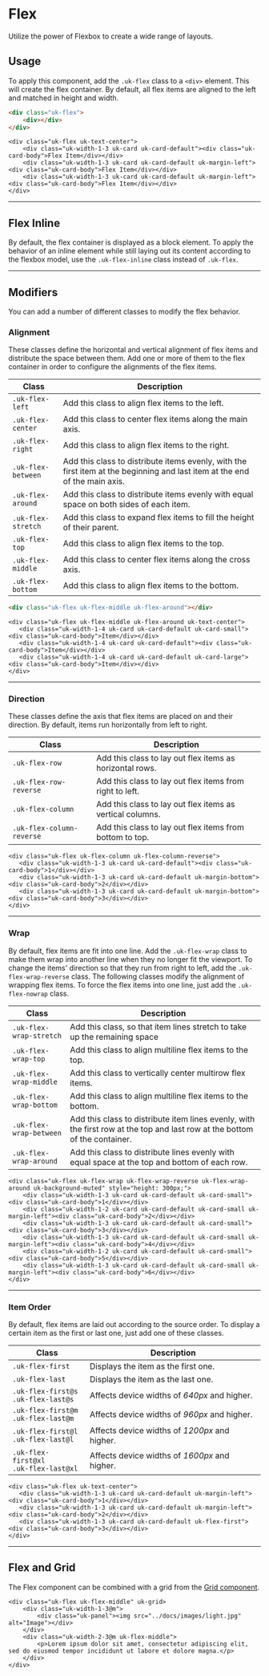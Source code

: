 # Flex

<p class="uk-text-lead">Utilize the power of Flexbox to create a wide range of layouts.</p>

## Usage

To apply this component, add the `.uk-flex` class to a `<div>` element. This will create the flex container. By default, all flex items are aligned to the left and matched in height and width.

```html
<div class="uk-flex">
    <div></div>
</div>
```

```example
<div class="uk-flex uk-text-center">
    <div class="uk-width-1-3 uk-card uk-card-default"><div class="uk-card-body">Flex Item</div></div>
    <div class="uk-width-1-3 uk-card uk-card-default uk-margin-left"><div class="uk-card-body">Flex Item</div></div>
    <div class="uk-width-1-3 uk-card uk-card-default uk-margin-left"><div class="uk-card-body">Flex Item</div></div>
</div>
```

***

## Flex Inline

By default, the flex container is displayed as a block element. To apply the behavior of an inline element while still laying out its content according to the flexbox model, use the `.uk-flex-inline` class instead of `.uk-flex`.

***

## Modifiers

You can add a number of different classes to modify the flex behavior.

### Alignment

These classes define the horizontal and vertical alignment of flex items and distribute the space between them. Add one or more of them to the flex container in order to configure the alignments of the flex items.

| Class              | Description                                                                                                                |
|--------------------|----------------------------------------------------------------------------------------------------------------------------|
| `.uk-flex-left`    | Add this class to align flex items to the left.                                                                            |
| `.uk-flex-center`  | Add this class to center flex items along the main axis.                                                                          |
| `.uk-flex-right`   | Add this class to align flex items to the right.                                                                           |
| `.uk-flex-between` | Add this class to distribute items evenly, with the first item at the beginning and last item at the end of the main axis. |
| `.uk-flex-around`  | Add this class to distribute items evenly with equal space on both sides of each item.                                     |
| `.uk-flex-stretch` | Add this class to expand flex items to fill the height of their parent.                                                    |
| `.uk-flex-top`     | Add this class to align flex items to the top.                                                                             |
| `.uk-flex-middle`  | Add this class to center flex items along the cross axis.                                                                            |
| `.uk-flex-bottom`  | Add this class to align flex items to the bottom.                                                                          |

```html
<div class="uk-flex uk-flex-middle uk-flex-around"></div>
```

```example
<div class="uk-flex uk-flex-middle uk-flex-around uk-text-center">
   <div class="uk-width-1-4 uk-card uk-card-default uk-card-small"><div class="uk-card-body">Item</div></div>
   <div class="uk-width-1-4 uk-card uk-card-default"><div class="uk-card-body">Item</div></div>
   <div class="uk-width-1-4 uk-card uk-card-default uk-card-large"><div class="uk-card-body">Item</div></div>
</div>
```

***

### Direction

These classes define the axis that flex items are placed on and their direction. By default, items run horizontally from left to right.

| Class                     | Description                                               |
|---------------------------|-----------------------------------------------------------|
| `.uk-flex-row`            | Add this class to lay out flex items as horizontal rows.  |
| `.uk-flex-row-reverse`    | Add this class to lay out flex items from right to left.  |
| `.uk-flex-column`         | Add this class to lay out flex items as vertical columns. |
| `.uk-flex-column-reverse` | Add this class to lay out flex items from bottom to top.  |

```example
<div class="uk-flex uk-flex-column uk-flex-column-reverse">
   <div class="uk-width-1-3 uk-card uk-card-default"><div class="uk-card-body">1</div></div>
   <div class="uk-width-1-3 uk-card uk-card-default uk-margin-bottom"><div class="uk-card-body">2</div></div>
   <div class="uk-width-1-3 uk-card uk-card-default uk-margin-bottom"><div class="uk-card-body">3</div></div>
</div>
```

***

### Wrap

By default, flex items are fit into one line. Add the `.uk-flex-wrap` class to make them wrap into another line when they no longer fit the viewport. To change the items' direction so that they run from right to left, add the `.uk-flex-wrap-reverse` class. The following classes modify the alignment of wrapping flex items. To force the flex items into one line, just add the `.uk-flex-nowrap` class.

| Class                   | Description                                                                                                                |
|-------------------------|----------------------------------------------------------------------------------------------------------------------------|
| `.uk-flex-wrap-stretch` | Add this class, so that item lines stretch to take up the remaining space                                                  |
| `.uk-flex-wrap-top`     | Add this class to align multiline flex items to the top.                                                                   |
| `.uk-flex-wrap-middle`  | Add this class to vertically center multirow flex items.                                                                   |
| `.uk-flex-wrap-bottom`  | Add this class to align multiline flex items to the bottom.                                                                |
| `.uk-flex-wrap-between` | Add this class to distribute item lines evenly, with the first row at the top and last row at the bottom of the container. |
| `.uk-flex-wrap-around`  | Add this class to distribute lines evenly with equal space at the top and bottom of each row.                              |

```example
<div class="uk-flex uk-flex-wrap uk-flex-wrap-reverse uk-flex-wrap-around uk-background-muted" style="height: 300px;">
    <div class="uk-width-1-3 uk-card uk-card-default uk-card-small"><div class="uk-card-body">1</div></div>
    <div class="uk-width-1-2 uk-card uk-card-default uk-card-small uk-margin-left"><div class="uk-card-body">2</div></div>
    <div class="uk-width-1-3 uk-card uk-card-default uk-card-small"><div class="uk-card-body">3</div></div>
    <div class="uk-width-1-3 uk-card uk-card-default uk-card-small uk-margin-left"><div class="uk-card-body">4</div></div>
    <div class="uk-width-1-2 uk-card uk-card-default uk-card-small"><div class="uk-card-body">5</div></div>
    <div class="uk-width-1-3 uk-card uk-card-default uk-card-small uk-margin-left"><div class="uk-card-body">6</div></div>
</div>
```

***

### Item Order

By default, flex items are laid out according to the source order. To display a certain item as the first or last one, just add one of these classes.

| Class                                   | Description                                   |
|-----------------------------------------|-----------------------------------------------|
| `.uk-flex-first`                        | Displays the item as the first one.           |
| `.uk-flex-last`                         | Displays the item as the last one.            |
| `.uk-flex-first@s`<br> `.uk-flex-last@s`   | Affects device widths of _640px_ and higher.  |
| `.uk-flex-first@m`<br> `.uk-flex-last@m`   | Affects device widths of _960px_ and higher.  |
| `.uk-flex-first@l`<br> `.uk-flex-last@l`   | Affects device widths of _1200px_ and higher. |
| `.uk-flex-first@xl`<br> `.uk-flex-last@xl` | Affects device widths of _1600px_ and higher. |

```example
<div class="uk-flex uk-text-center">
   <div class="uk-width-1-3 uk-card uk-card-default uk-margin-left"><div class="uk-card-body">1</div></div>
   <div class="uk-width-1-3 uk-card uk-card-default uk-margin-left"><div class="uk-card-body">2</div></div>
   <div class="uk-width-1-3 uk-card uk-card-default uk-flex-first"><div class="uk-card-body">3</div></div>
</div>
```

***

## Flex and Grid

The Flex component can be combined with a grid from the [Grid component](grid.md).

```example
<div class="uk-flex uk-flex-middle" uk-grid>
    <div class="uk-width-1-3@m">
        <div class="uk-panel"><img src="../docs/images/light.jpg" alt="Image"></div>
    </div>
    <div class="uk-width-2-3@m uk-flex-middle">
        <p>Lorem ipsum dolor sit amet, consectetur adipiscing elit, sed do eiusmod tempor incididunt ut labore et dolore magna.</p>
    </div>
</div>
```
